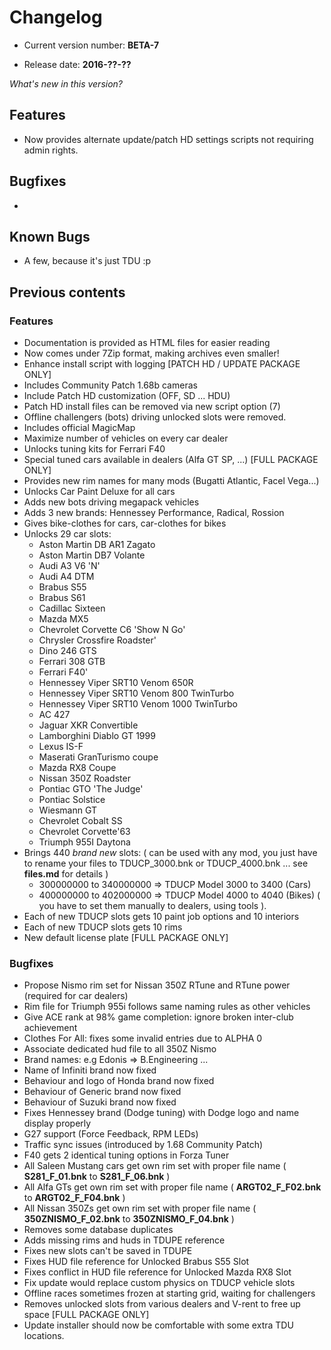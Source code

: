 # Changelog

- Current version number: **BETA-7**

- Release date: **2016-??-??**

*What's new in this version?*


## Features

- Now provides alternate update/patch HD settings scripts not requiring admin rights.


      
## Bugfixes

- 



## Known Bugs

- A few, because it's just TDU :p 



## Previous contents

### Features

- Documentation is provided as HTML files for easier reading
- Now comes under 7Zip format, making archives even smaller!
- Enhance install script with logging [PATCH HD / UPDATE PACKAGE ONLY]
- Includes Community Patch 1.68b cameras
- Include Patch HD customization (OFF, SD ... HDU)
- Patch HD install files can be removed via new script option (7)
- Offline challengers (bots) driving unlocked slots were removed.
- Includes official MagicMap
- Maximize number of vehicles on every car dealer
- Unlocks tuning kits for Ferrari F40
- Special tuned cars available in dealers (Alfa GT SP, ...) [FULL PACKAGE ONLY]
- Provides new rim names for many mods (Bugatti Atlantic, Facel Vega...)
- Unlocks Car Paint Deluxe for all cars
- Adds new bots driving megapack vehicles
- Adds 3 new brands: Hennessey Performance, Radical, Rossion
- Gives bike-clothes for cars, car-clothes for bikes
- Unlocks 29 car slots:
    - Aston Martin DB AR1 Zagato
    - Aston Martin DB7 Volante
    - Audi A3 V6 'N'
    - Audi A4 DTM
    - Brabus S55
    - Brabus S61
    - Cadillac Sixteen
    - Mazda MX5
    - Chevrolet Corvette C6 'Show N Go'
    - Chrysler Crossfire Roadster'
    - Dino 246 GTS
    - Ferrari 308 GTB
    - Ferrari F40'
    - Hennessey Viper SRT10 Venom 650R
    - Hennessey Viper SRT10 Venom 800 TwinTurbo
    - Hennessey Viper SRT10 Venom 1000 TwinTurbo 
    - AC 427
    - Jaguar XKR Convertible
    - Lamborghini Diablo GT 1999
    - Lexus IS-F
    - Maserati GranTurismo coupe
    - Mazda RX8 Coupe
    - Nissan 350Z Roadster
    - Pontiac GTO 'The Judge'
    - Pontiac Solstice
    - Wiesmann GT
    - Chevrolet Cobalt SS
    - Chevrolet Corvette'63
    - Triumph 955I Daytona
- Brings 440 *brand new* slots:
( can be used with any mod, you just have to rename your files to TDUCP_3000.bnk or TDUCP_4000.bnk ... see **files.md** for details )
    - 300000000 to 340000000 => TDUCP Model 3000 to 3400 (Cars)
    - 400000000 to 402000000 => TDUCP Model 4000 to 4040 (Bikes)
( you have to set them manually to dealers, using tools ).   
- Each of new TDUCP slots gets 10 paint job options and 10 interiors
- Each of new TDUCP slots gets 10 rims
- New default license plate [FULL PACKAGE ONLY]



### Bugfixes

- Propose Nismo rim set for Nissan 350Z RTune and RTune power (required for car dealers)
- Rim file for Triumph 955i follows same naming rules as other vehicles
- Give ACE rank at 98% game completion: ignore broken inter-club achievement
- Clothes For All: fixes some invalid entries due to ALPHA 0
- Associate dedicated hud file to all 350Z Nismo
- Brand names: e.g Edonis => B.Engineering ...
- Name of Infiniti brand now fixed
- Behaviour and logo of Honda brand now fixed
- Behaviour of Generic brand now fixed
- Behaviour of Suzuki brand now fixed
- Fixes Hennessey brand (Dodge tuning) with Dodge logo and name display properly
- G27 support (Force Feedback, RPM LEDs)
- Traffic sync issues (introduced by 1.68 Community Patch) 
- F40 gets 2 identical tuning options in Forza Tuner
- All Saleen Mustang cars get own rim set with proper file name ( **S281_F_01.bnk** to **S281_F_06.bnk** )
- All Alfa GTs get own rim set with proper file name ( **ARGT02_F_F02.bnk** to **ARGT02_F_F04.bnk** )
- All Nissan 350Zs get own rim set with proper file name ( **350ZNISMO_F_02.bnk** to **350ZNISMO_F_04.bnk** )
- Removes some database duplicates
- Adds missing rims and huds in TDUPE reference
- Fixes new slots can't be saved in TDUPE
- Fixes HUD file reference for Unlocked Brabus S55 Slot
- Fixes conflict in HUD file reference for Unlocked Mazda RX8 Slot
- Fix update would replace custom physics on TDUCP vehicle slots
- Offline races sometimes frozen at starting grid, waiting for challengers
- Removes unlocked slots from various dealers and V-rent to free up space [FULL PACKAGE ONLY]
- Update installer should now be comfortable with some extra TDU locations.
